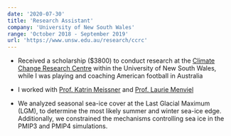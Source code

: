 ```yaml
---
date: '2020-07-30'
title: 'Research Assistant'
company: 'University of New South Wales'
range: 'October 2018 - September 2019'
url: 'https://www.unsw.edu.au/research/ccrc'
---
```


- Received a scholarship ($3800) to conduct research at the [Climate Change Research Centre](https://www.unsw.edu.au/research/ccrc) within the University of New South Wales, while I was playing and coaching American football in Australia

- I worked with [Prof. Katrin Meissner](https://katrinmeissner.org/) and [Prof. Laurie Menviel](https://scholar.google.com/citations?user=gHh0AfoAAAAJ&hl=en)

- We analyzed seasonal sea-ice cover at the Last Glacial Maximum (LGM), to determine the most likely summer and winter sea-ice edge. Additionally, we constrained the mechanisms controlling sea ice in the PMIP3 and PMIP4 simulations.